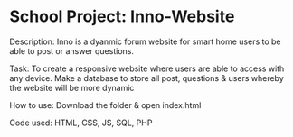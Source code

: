 # School Project: Inno-Website

Description: Inno is a dyanmic forum website for smart home users to be able to post or answer questions. 

Task: To create a responsive website where users are able to access with any device. Make a database to store all post, questions & users whereby the website will be more dynamic 

How to use: Download the folder & open index.html

Code used: HTML, CSS, JS, SQL, PHP
